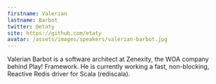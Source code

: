 ```yaml
---
firstname: Valerian
lastname: Barbot
twitter: @etaty
site: https://github.com/etaty
avatar: /assets/images/speakers/valerian-barbot.jpg
---
```


Valerian Barbot is a software architect at Zenexity, the WOA company behind Play! Framework. He is currently working a fast, non-blocking, Reactive Redis driver for Scala (rediscala).

